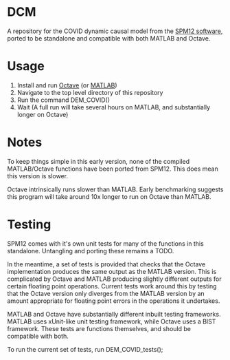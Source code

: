 # DCM

A repository for the COVID dynamic causal model from the [SPM12 software](https://github.com/spm/spm12), ported to be standalone and compatible with both MATLAB and Octave. 

# Usage 

1. Install and run [Octave](https://www.gnu.org/software/octave/download) (or [MATLAB](https://uk.mathworks.com/help/install/))
2. Navigate to the top level directory of this repository
3. Run the command DEM_COVID()
4. Wait (A full run will take several hours on MATLAB, and substantially longer on Octave)

# Notes
To keep things simple in this early version, none of the compiled MATLAB/Octave functions have been ported from SPM12. This does mean this version is slower. 

Octave intrinsically runs slower than MATLAB. Early benchmarking suggests this program will take around 10x longer to run on Octave than MATLAB. 

# Testing
SPM12 comes with it's own unit tests for many of the functions in this standalone. Untangling and porting these remains a TODO.

In the meantime, a set of tests is provided that checks that the Octave implementation produces the same output as the MATLAB version. This is complicated by Octave and MATLAB producing slightly different outputs for certain floating point operations. Current tests work around this by testing that the Octave version only diverges from the MATLAB version by an amount appropriate for floating point errors in the operations it undertakes.

MATLAB and Octave have substantially different inbuilt testing frameworks. MATLAB uses xUnit-like unit testing framework, while Octave uses a BIST framework. These tests are functions themselves, and should be compatible with both.

To run the current set of tests, run DEM_COVID_tests();